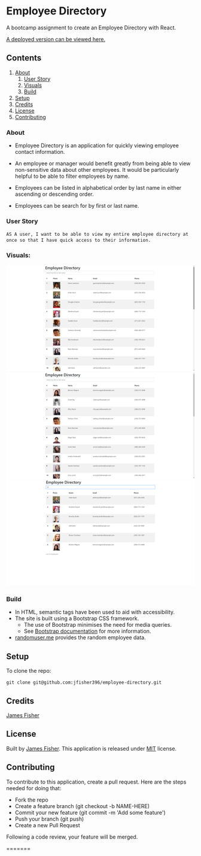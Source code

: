 # Employee Directory

A bootcamp assignment to create an Employee Directory with React.
 

[A deployed version can be viewed here.](https://polar-harbor-03343.herokuapp.com/)

## Contents

1. [About](#about)
    1. [User Story](#user%20story)
    2. [Visuals](#visuals)
    3. [Build](#build)
2. [Setup](#setup)
3. [Credits](#credits)
4. [License](#license)
5. [Contributing](#contributing)

### About

* Employee Directory is an application for quickly viewing employee contact information.

* An employee or manager would benefit greatly from being able to view non-sensitive data about other employees. It would be particularly helpful to be able to filter employees by name.

* Employees can be listed in alphabetical order by last name in either ascending or descending order.

* Employees can be search for by first or last name.

### User Story

    AS A user, I want to be able to view my entire employee directory at once so that I have quick access to their information.
    


### Visuals:


![Screenshot of page](/media/employee-directory-1.png)
![Screenshot of page](/media/employee-directory-2.png)
![Screenshot of page](/media/employee-directory-3.png)


### Build

* In HTML, semantic tags have been used to aid with accessibility.
* The site is built using a Bootstrap CSS framework.
   * The use of Bootstrap minimises the need for media queries. 
   * See [Bootstrap documentation](https://getbootstrap.com/docs/4.6/getting-started/introduction/) for more information.
* [randomuser.me](https://randomuser.me/) provides the random employee data.

## Setup

To clone the repo:
```
git clone git@github.com:jfisher396/employee-directory.git
``` 

## Credits

[James Fisher](https://github.com/jfisher396)

## License

Built by [James Fisher](https://james-fisher-web-developer.herokuapp.com/).
This application is released under [MIT](assets/LICENSE.txt) license.

## Contributing

To contribute to this application, create a pull request.
Here are the steps needed for doing that:
- Fork the repo
- Create a feature branch (git checkout -b NAME-HERE)
- Commit your new feature (git commit -m 'Add some feature')
- Push your branch (git push)
- Create a new Pull Request

Following a code review, your feature will be merged.

=======
